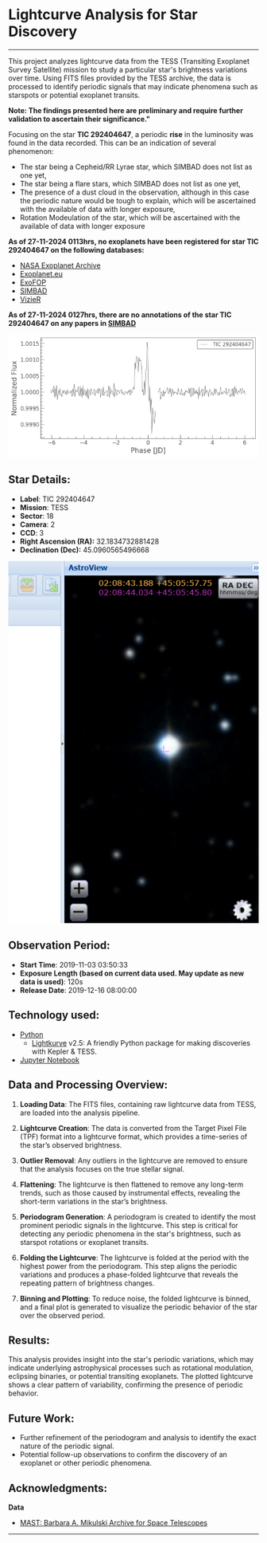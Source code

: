 # Lightcurve Analysis for Star Discovery
***

This project analyzes lightcurve data from the TESS (Transiting Exoplanet Survey Satellite) mission to study a particular star's brightness variations over time. Using FITS files provided by the TESS archive, the data is processed to identify periodic signals that may indicate phenomena such as starspots or potential exoplanet transits.

**Note: The findings presented here are preliminary and require further validation to ascertain their significance."**

Focusing on the star **TIC 292404647**, a periodic **rise** in the luminosity was found in the data recorded. This can be an indication of several phenomenon:
- The star being a Cepheid/RR Lyrae star, which SIMBAD does not list as one yet,
- The star being a flare stars, which SIMBAD does not list as one yet,
- The presence of a dust cloud in the observation, although in this case the periodic nature would be tough to explain, which will be ascertained with the available of data with longer exposure,
- Rotation Modeulation of the star, which will be ascertained with the available of data with longer exposure 

**As of 27-11-2024 0113hrs, no exoplanets have been registered for star TIC 292404647 on the following databases:**
- [NASA Exoplanet Archive](https://exoplanetarchive.ipac.caltech.edu/)
- [Exoplanet.eu](https://exoplanet.eu/catalog/)
- [ExoFOP](https://exofop.ipac.caltech.edu/tess/)
- [SIMBAD](https://simbad.u-strasbg.fr/simbad/sim-fcoo)
- [VizieR](https://vizier.cds.unistra.fr/viz-bin/VizieR)

**As of 27-11-2024 0127hrs, there are no annotations of the star TIC 292404647 on any papers in [SIMBAD](https://simbad.u-strasbg.fr/simbad/sim-basic?Ident=TIC+292404647&submit=SIMBAD+search)**

<div align="center">
  <img src="./output.png" alt="TIC 292404647 Lightcurve" />
</div>

## Star Details:
- **Label**: TIC 292404647
- **Mission**: TESS
- **Sector**: 18
- **Camera**: 2
- **CCD**: 3
- **Right Ascension (RA):** 32.1834732881428
- **Declination (Dec):** 45.0960565496668

<div align="center">
  <img src="AstroView.png" alt="TIC 292404647 AstroView image" />
</div>

## Observation Period:
- **Start Time**: 2019-11-03 03:50:33
- **Exposure Length (based on current data used. May update as new data is used)**: 120s 
- **Release Date**: 2019-12-16 08:00:00

## Technology used:
- [Python](https://www.python.org/)
  - [Lightkurve](https://lightkurve.github.io/lightkurve/) v2.5: A friendly Python package for making discoveries with Kepler & TESS.
- [Jupyter Notebook](https://jupyter.org/)
## Data and Processing Overview:

1. **Loading Data**: The FITS files, containing raw lightcurve data from TESS, are loaded into the analysis pipeline.
   
2. **Lightcurve Creation**: The data is converted from the Target Pixel File (TPF) format into a lightcurve format, which provides a time-series of the star’s observed brightness.

3. **Outlier Removal**: Any outliers in the lightcurve are removed to ensure that the analysis focuses on the true stellar signal.

4. **Flattening**: The lightcurve is then flattened to remove any long-term trends, such as those caused by instrumental effects, revealing the short-term variations in the star’s brightness.

5. **Periodogram Generation**: A periodogram is created to identify the most prominent periodic signals in the lightcurve. This step is critical for detecting any periodic phenomena in the star's brightness, such as starspot rotations or exoplanet transits.

6. **Folding the Lightcurve**: The lightcurve is folded at the period with the highest power from the periodogram. This step aligns the periodic variations and produces a phase-folded lightcurve that reveals the repeating pattern of brightness changes.

7. **Binning and Plotting**: To reduce noise, the folded lightcurve is binned, and a final plot is generated to visualize the periodic behavior of the star over the observed period.

## Results:
This analysis provides insight into the star's periodic variations, which may indicate underlying astrophysical processes such as rotational modulation, eclipsing binaries, or potential transiting exoplanets. The plotted lightcurve shows a clear pattern of variability, confirming the presence of periodic behavior.

## Future Work:
- Further refinement of the periodogram and analysis to identify the exact nature of the periodic signal.
- Potential follow-up observations to confirm the discovery of an exoplanet or other periodic phenomena.

## Acknowledgments:
**Data**
- [MAST: Barbara A. Mikulski Archive for Space Telescopes](https://mast.stsci.edu/portal/Mashup/Clients/Mast/Portal.html)

***
